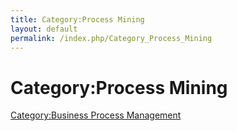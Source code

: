 ```yaml
---
title: Category:Process Mining
layout: default
permalink: /index.php/Category_Process_Mining
---
```


# Category:Process Mining

[Category:Business Process Management](Category_Business_Process_Management)